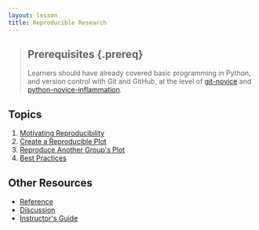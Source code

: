```yaml
---
layout: lesson
title: Reproducible Research
---
```

 

> ## Prerequisites {.prereq}
>
> Learners should have already covered basic programming in 
> Python, and version control with Git and GitHub, at the 
> level of [git-novice](http://swcarpentry.github.io/git-novice/) and [python-novice-inflammation](http://swcarpentry.github.io/python-novice-inflammation/).

## Topics

1.  [Motivating Reproducibility](01-motivation.html)
2.  [Create a Reproducible Plot](02-create-plot.html)
3.  [Reproduce Another Group's Plot](03-reproduce-plot.html)
4.  [Best Practices](04-best-practices.html)

## Other Resources

*   [Reference](reference.html)
*   [Discussion](discussion.html)
*   [Instructor's Guide](instructors.html)

